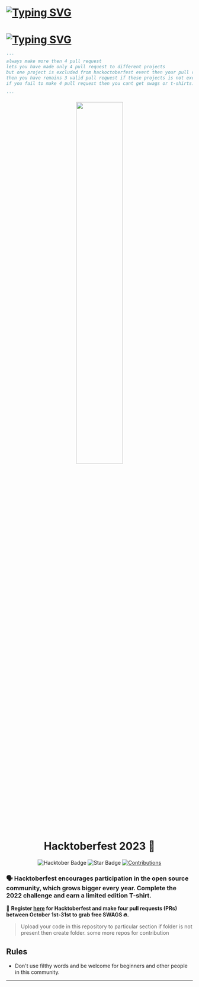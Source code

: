 # [![Typing SVG](https://readme-typing-svg.herokuapp.com?font=Fira+Code&pause=1000&width=435&lines=Hacktoberfest+2023)](https://git.io/typing-svg)

# [![Typing SVG](https://readme-typing-svg.demolab.com?font=Fira+Code&pause=1000&width=435&lines=Special+Note+For+Everyone)](https://git.io/typing-svg)
```py
'''
always make more then 4 pull request
lets you have made only 4 pull request to different projects
but one project is excluded from hackoctoberfest event then your pull request will not be count and 
then you have remains 3 valid pull request if these projects is not excluded.
if you fail to make 4 pull request then you cant get swags or t-shirts.

'''
```




<p align="center">
    <a href="https://hacktoberfest.digitalocean.com/">
        <img src="https://user-images.githubusercontent.com/60167999/192787587-62a13aa7-1317-4bd5-a4b7-13f8bf336c6a.jpg" width="50%">
    </a>
</p>

<h1 align="center"> Hacktoberfest 2023 🎉</h1>

<div align="center">
  
<img src="https://img.shields.io/badge/hacktoberfest-2022-blueviolet" alt="Hacktober Badge"/>
 <img src="https://img.shields.io/static/v1?label=%F0%9F%8C%9F&message=If%20Useful&style=style=flat&color=BC4E99" alt="Star Badge"/>
 <a href="https://github.com/rohitadarsh16/" ><img src="https://img.shields.io/badge/Contributions-welcome-violet.svg?style=flat&logo=git" alt="Contributions" /></a>



</div>

### 🗣 Hacktoberfest encourages participation in the open source community, which grows bigger every year. Complete the 2022 challenge and earn a limited edition T-shirt.

📢 **Register [here](https://hacktoberfest.digitalocean.com) for Hacktoberfest and make four pull requests (PRs) between October 1st-31st to grab free SWAGS 🔥.**


> Upload your code in this repository to particular section if folder is not present then create folder.
> some more repos for contribution


## Rules

- Don't use filthy words and be welcome for beginners and other people in this community.

---

